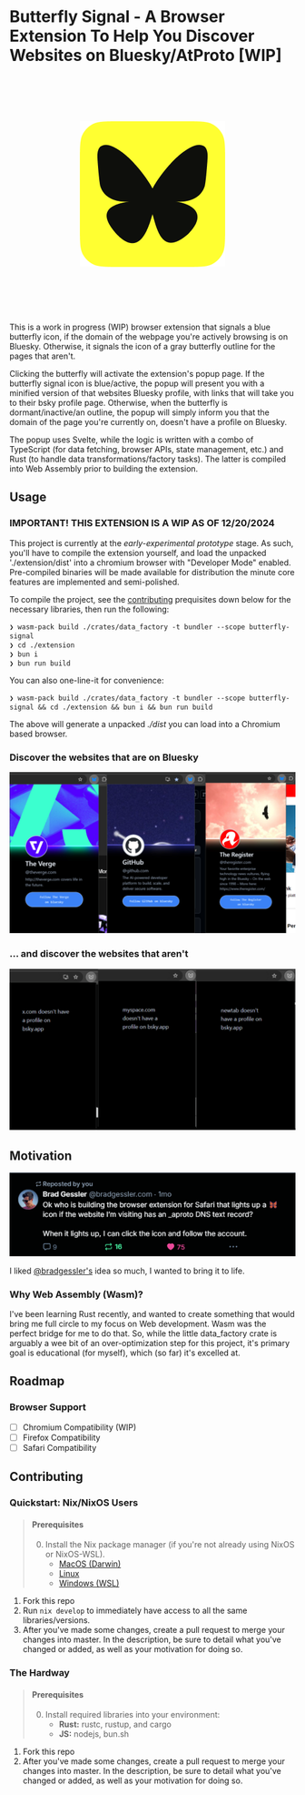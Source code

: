 # Butterfly Signal - A Browser Extension To Help You Discover Websites on Bluesky/AtProto [WIP]

<p align="center" style="padding: 5rem 0rem 5rem 0rem">
  <img src="./extension/public/icons/default/butterfly-signal_256.png" alt="butterfly-signal default extension icon" />
</p>

This is a work in progress (WIP) browser extension that signals a blue butterfly icon, if the domain of the webpage you're actively browsing is on Bluesky. Otherwise, it signals the icon of a gray butterfly outline for the pages that aren't.

Clicking the butterfly will activate the extension's popup page. If the butterfly signal icon is blue/active, the popup will present you with a minified version of that websites Bluesky profile, with links that will take you to their bsky profile page. Otherwise, when the butterfly is dormant/inactive/an outline, the popup will simply inform you that the domain of the page you're currently on, doesn't have a profile on Bluesky.

The popup uses Svelte, while the logic is written with a combo of TypeScript (for data fetching, browser APIs, state management, etc.) and Rust (to handle data transformations/factory tasks). The latter is compiled into Web Assembly prior to building the extension.

## Usage

### IMPORTANT! THIS EXTENSION IS A WIP AS OF 12/20/2024

This project is currently at the *early-experimental prototype* stage. As such, you'll have to compile the extension yourself, and load the unpacked './extension/dist' into a chromium browser with "Developer Mode" enabled. Pre-compiled binaries will be made available for distribution the minute core features are implemented and semi-polished.

To compile the project, see the [contributing](#contributing) prequisites down below for the necessary libraries, then run the following:

```shell
❯ wasm-pack build ./crates/data_factory -t bundler --scope butterfly-signal 
❯ cd ./extension
❯ bun i
❯ bun run build
```

You can also one-line-it for convenience:

```shell
❯ wasm-pack build ./crates/data_factory -t bundler --scope butterfly-signal && cd ./extension && bun i && bun run build
```

The above will generate a unpacked *./dist* you can load into a Chromium based browser.

### Discover the websites that are on Bluesky

![Popup for a website with a valid _atproto TXT record + a active Bluesky Account](./assets/demo/popup-valid-atproto-demo.png)

### ... and discover the websites that aren't

![Popup for a website with a invalid or missing _atproto TXT record and or an unavailable Bluesky Account](./assets/demo/popup-invalid_missing-atproto-demo.png)

## Motivation

![A post by @bradgessler.com stating: "Ok who is building the browser extension for Safari that lights up a 🦋 icon if the website I’m visiting has an _aproto DNS text record? When it lights up, I can click the icon and follow the account."](./assets/figure-01-motivation.png)

I liked [@bradgessler's](https://bsky.app/profile/bradgessler.com) idea so much, I wanted to bring it to life.

### Why Web Assembly (Wasm)?

I've been learning Rust recently, and wanted to create something that would bring me full circle to my focus on Web development. Wasm was the perfect bridge for me to do that. So, while the little data_factory crate is arguably a wee bit of an over-optimization step for this project, it's primary goal is educational (for myself), which (so far) it's excelled at.

## Roadmap

### Browser Support

- [ ] Chromium Compatibility (WIP)
- [ ] Firefox Compatibility
- [ ] Safari Compatibility

## Contributing

### Quickstart: Nix/NixOS Users

>#### Prerequisites
>
>0. Install the Nix package manager (if you're not already using NixOS or NixOS-WSL).
>    - [MacOS (Darwin)](https://nixos.org/download/#nix-install-macos)
>    - [Linux](https://nixos.org/download/#nix-install-linux)
>    - [Windows (WSL)](https://nixos.org/download/#nix-install-windows)

1. Fork this repo
2. Run `nix develop` to immediately have access to all the same libraries/versions.
3. After you've made some changes, create a pull request to merge your changes into master. In the description, be sure to detail what you've changed or added, as well as your motivation for doing so.

### The Hardway

>#### Prerequisites
>
>0. Install required libraries into your environment:
>    - **Rust:** rustc, rustup, and cargo
>    - **JS:** nodejs, bun.sh

1. Fork this repo
2. After you've made some changes, create a pull request to merge your changes into master. In the description, be sure to detail what you've changed or added, as well as your motivation for doing so.

